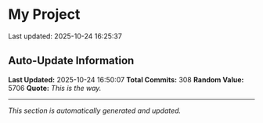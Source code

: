 # My Project


Last updated: 2025-10-24 16:25:37




















































































































































































































































































































## Auto-Update Information

**Last Updated:** 2025-10-24 16:50:07
**Total Commits:** 308
**Random Value:** 5706
**Quote:** _This is the way._

---
_This section is automatically generated and updated._